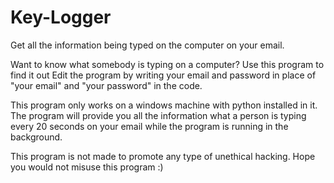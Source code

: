 # Key-Logger
Get all the information being typed on the computer on your email.

Want to know what somebody is typing on a computer?
Use this program to find it out
Edit the program by writing your email and password in place of "your email" and "your password" in the code.

This program only works on a windows machine with python installed in it.
The program will provide you all the information what a person is typing every 20 seconds on your email while the program is running in the background.

This program is not made to promote any type of unethical hacking.
Hope you would not misuse this program :)
